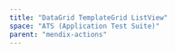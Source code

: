 ```yaml
---
title: "DataGrid TemplateGrid ListView"
space: "ATS (Application Test Suite)"
parent: "mendix-actions"
---
```

